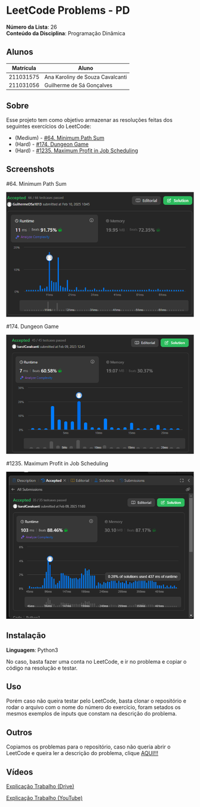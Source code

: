 # LeetCode Problems - PD

**Número da Lista**: 26<br>
**Conteúdo da Disciplina**: Programação Dinâmica<br>

## Alunos
|Matrícula | Aluno |
| -- | -- |
| 211031575  |  Ana Karoliny de Souza Cavalcanti |
| 211031056  |  Guilherme de Sá Gonçalves |

## Sobre 
Esse projeto tem como objetivo armazenar as resoluções feitas dos seguintes exercícios do LeetCode:

- (Medium) - [#64. Minimum Path Sum](https://leetcode.com/problems/minimum-path-sum/description/)
- (Hard) - [#174. Dungeon Game](https://leetcode.com/problems/dungeon-game/description/?envType=problem-list-v2&envId=dynamic-programming)
- (Hard) - [#1235. Maximum Profit in Job Scheduling](https://leetcode.com/problems/maximum-profit-in-job-scheduling/description/)

## Screenshots

#64. Minimum Path Sum

![64](img/64.png)

#174. Dungeon Game

![174](img/174.png)

#1235. Maximum Profit in Job Scheduling

![1235](img/1235.png)

## Instalação 
**Linguagem**: Python3<br>

No caso, basta fazer uma conta no LeetCode, e ir no problema e copiar o código na resolução e testar. 

## Uso 
Porém caso não queira testar pelo LeetCode, basta clonar o repositório e rodar o arquivo com o nome do número do exercício, foram setados os mesmos exemplos de inputs que constam na descrição do problema.

## Outros 
Copiamos os problemas para o repositório, caso não queria abrir o LeetCode e queira ler a descrição do problema, clique [AQUI!!!](Problemas.md)

## Vídeos

[Explicação Trabalho (Drive)]()

[Explicação Trabalho (YouTube)]()